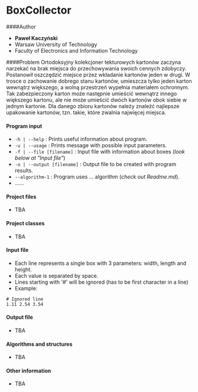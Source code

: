 # BoxCollector
####Author
* **Paweł Kaczyński**
* Warsaw University of Technology
* Faculty of Electronics and Information Technology

####Problem
Ortodoksyjny kolekcjoner tekturowych kartonów zaczyna narzekać na brak
miejsca do przechowywania swoich cennych zdobyczy. Postanowił
oszczędzić miejsce przez wkładanie kartonów jeden w drugi. W trosce o
zachowanie dobrego stanu kartonów, umieszcza tylko jeden karton
wewnątrz większego, a wolną przestrzeń wypełnia materiałem ochronnym.
Tak zabezpieczony karton może następnie umieścić wewnątrz innego
większego kartonu, ale nie może umieścić dwóch kartonów obok siebie w
jednym kartonie. Dla danego zbioru kartonów należy znaleźć najlepsze
upakowanie kartonów, tzn. takie, które zwalnia najwięcej miejsca.

#### Program input
* `-h | --help` : Prints useful information about program.
* `-u | --usage` : Prints message with possible input parameters.
* `-f | --file [filename]` : Input file with information about boxes (*look below at "Input file"*)
* `-o | --output [filename]` : Output file to be created with program results.
* `--algorithm-1` : Program uses ... algorithm (*check out Readme.md*).
* ......

#### Project files
* TBA

#### Project classes
* TBA

#### Input file
* Each line represents a single box with 3 parameters: width, length and height.
* Each value is separated by space.
* Lines starting with '#' will be ignored (has to be first character in a line)
* Example: 
```
# Ignored line
1.11 2.54 3.54
```

#### Output file
* TBA

#### Algorithms and structures
* TBA

#### Other information
* TBA
